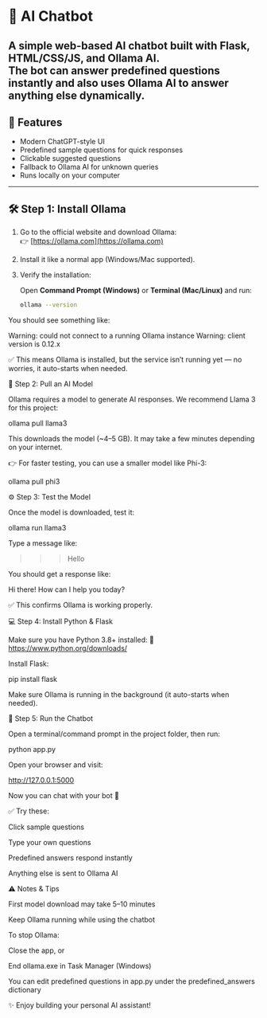 # 🤖 AI Chatbot

A simple **web-based AI chatbot** built with **Flask**, **HTML/CSS/JS**, and **Ollama AI**.  
The bot can answer **predefined questions** instantly and also uses **Ollama AI** to answer anything else dynamically.
---

## 🎯 Features

- Modern ChatGPT-style UI  
- Predefined sample questions for quick responses  
- Clickable suggested questions  
- Fallback to Ollama AI for unknown queries  
- Runs locally on your computer  

---

## 🛠️ Step 1: Install Ollama

1. Go to the official website and download Ollama:  
   👉 [https://ollama.com](https://ollama.com)

2. Install it like a normal app (Windows/Mac supported).  

3. Verify the installation:

   Open **Command Prompt (Windows)** or **Terminal (Mac/Linux)** and run:
   ```bash
   ollama --version

You should see something like:

Warning: could not connect to a running Ollama instance
Warning: client version is 0.12.x


✅ This means Ollama is installed, but the service isn’t running yet — no worries, it auto-starts when needed.

🧠 Step 2: Pull an AI Model

Ollama requires a model to generate AI responses.
We recommend Llama 3 for this project:

ollama pull llama3


This downloads the model (~4–5 GB).
It may take a few minutes depending on your internet.

👉 For faster testing, you can use a smaller model like Phi-3:

ollama pull phi3

⚙️ Step 3: Test the Model

Once the model is downloaded, test it:

ollama run llama3


Type a message like:

>>> Hello


You should get a response like:

Hi there! How can I help you today?


✅ This confirms Ollama is working properly.

💻 Step 4: Install Python & Flask

Make sure you have Python 3.8+ installed:
🔗 https://www.python.org/downloads/

Install Flask:

pip install flask


Make sure Ollama is running in the background (it auto-starts when needed).

🚀 Step 5: Run the Chatbot

Open a terminal/command prompt in the project folder, then run:

python app.py


Open your browser and visit:

http://127.0.0.1:5000


Now you can chat with your bot 🎉

✅ Try these:

Click sample questions

Type your own questions

Predefined answers respond instantly

Anything else is sent to Ollama AI

⚠️ Notes & Tips

First model download may take 5–10 minutes

Keep Ollama running while using the chatbot

To stop Ollama:

Close the app, or

End ollama.exe in Task Manager (Windows)

You can edit predefined questions in app.py under the predefined_answers dictionary

✨ Enjoy building your personal AI assistant!
